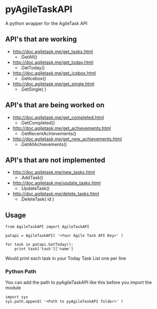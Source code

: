 # pyAgileTaskAPI

A python wrapper for the AgileTask API

## API's that are working

* http://doc.agiletask.me/get_tasks.html
	* .GetAll()
* http://doc.agiletask.me/get_today.html
	* .GetToday()
* http://doc.agiletask.me/get_icebox.html
	* .GetIcebox()
* http://doc.agiletask.me/get_single.html
	* .GetSingle( <Task ID> )

## API's that are being worked on

* http://doc.agiletask.me/get_completed.html
	* .GetCompleted()
* http://doc.agiletask.me/get_achievements.html
	* .GetRecentAchievements()
* http://doc.agiletask.me/get_new_achievements.html
	* .GetAllAchievements()

## API's that are not implemented

* http://doc.agiletask.me/new_tasks.html
	* .AddTask()
* http://doc.agiletask.me/update_tasks.html
	* .UpdateTask()
* http://doc.agiletask.me/delete_tasks.html
	* .DeleteTask( id )

## Usage
	from AgileTaskAPI import AgileTaskAPI

	patapi = AgileTaskAPI( '<Your Agile Task API Key>' )
	
	for task in patapi.GetToday():
		print task['task']['name']

Would print each task in your Today Task List one per line

### Python Path

You can add the path to pyAgileTaskAPI like this before you import the module

	import sys
	sys.path.append( '<Path to pyAgileTaskAPI folder>' )

